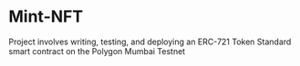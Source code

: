 # Mint-NFT
Project  involves writing, testing, and deploying an ERC-721 Token Standard smart contract on the Polygon Mumbai Testnet
